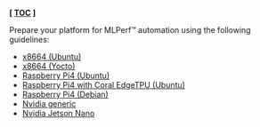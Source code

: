 **[ [TOC](../README.md) ]**

Prepare your platform for MLPerf&trade; automation using the following guidelines:

* [x8664 (Ubuntu)](x8664-ubuntu.md)
* [x8664 (Yocto)](x8664-yocto.md)
* [Raspberry Pi4 (Ubuntu)](rpi4-ubuntu.md)
* [Raspberry Pi4 with Coral EdgeTPU (Ubuntu)](rpi4-coral-ubuntu.md)
* [Raspberry Pi4 (Debian)](rpi4-debian.md)
* [Nvidia generic](nvidia-generic.md)
* [Nvidia Jetson Nano](nvidia-jetson-nano.md)
